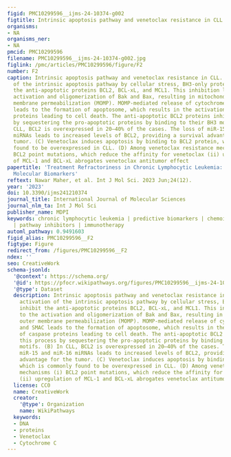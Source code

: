 ```yaml
---
figid: PMC10299596__ijms-24-10374-g002
figtitle: Intrinsic apoptosis pathway and venetoclax resistance in CLL
organisms:
- NA
organisms_ner:
- NA
pmcid: PMC10299596
filename: PMC10299596__ijms-24-10374-g002.jpg
figlink: /pmc/articles/PMC10299596/figure/F2
number: F2
caption: Intrinsic apoptosis pathway and venetoclax resistance in CLL. (A) Upon activation
  of the intrinsic apoptosis pathway by cellular stress, BH3-only proteins inhibit
  the anti-apoptotic proteins BCL2, BCL-xL, and MCL1. This inhibition leads to the
  activation and oligomerization of Bak and Bax, resulting in mitochondrial outer
  membrane permeabilization (MOMP). MOMP-mediated release of cytochrome c and SMAC
  leads to the formation of apoptosome, which results in the activation of caspase
  proteins leading to cell death. The anti-apoptotic BCL2 proteins inhibit this process
  by sequestering the pro-apoptotic proteins by binding to their BH3 motifs. (B) In
  CLL, BCL2 is overexpressed in 20–40% of the cases. The loss of miR-15 and miR-16
  miRNAs leads to increased levels of BCL2, providing a survival advantage for the
  tumor. (C) Venetoclax induces apoptosis by binding to BCL2 protein, which is commonly
  found to be overexpressed in CLL. (D) Among venetoclax resistance mechanisms (i)
  BCL2 point mutations, which reduce the affinity for venetoclax (ii) upregulation
  of MCL-1 and BCL-xL abrogates venetoclax antitumor effect
papertitle: 'Treatment Refractoriness in Chronic Lymphocytic Leukemia: Old and New
  Molecular Biomarkers'
reftext: Nawar Maher, et al. Int J Mol Sci. 2023 Jun;24(12).
year: '2023'
doi: 10.3390/ijms241210374
journal_title: International Journal of Molecular Sciences
journal_nlm_ta: Int J Mol Sci
publisher_name: MDPI
keywords: chronic lymphocytic leukemia | predictive biomarkers | chemoimmunotherapy
  | pathway inhibitors | immunotherapy
automl_pathway: 0.9491603
figid_alias: PMC10299596__F2
figtype: Figure
redirect_from: /figures/PMC10299596__F2
ndex: ''
seo: CreativeWork
schema-jsonld:
  '@context': https://schema.org/
  '@id': https://pfocr.wikipathways.org/figures/PMC10299596__ijms-24-10374-g002.html
  '@type': Dataset
  description: Intrinsic apoptosis pathway and venetoclax resistance in CLL. (A) Upon
    activation of the intrinsic apoptosis pathway by cellular stress, BH3-only proteins
    inhibit the anti-apoptotic proteins BCL2, BCL-xL, and MCL1. This inhibition leads
    to the activation and oligomerization of Bak and Bax, resulting in mitochondrial
    outer membrane permeabilization (MOMP). MOMP-mediated release of cytochrome c
    and SMAC leads to the formation of apoptosome, which results in the activation
    of caspase proteins leading to cell death. The anti-apoptotic BCL2 proteins inhibit
    this process by sequestering the pro-apoptotic proteins by binding to their BH3
    motifs. (B) In CLL, BCL2 is overexpressed in 20–40% of the cases. The loss of
    miR-15 and miR-16 miRNAs leads to increased levels of BCL2, providing a survival
    advantage for the tumor. (C) Venetoclax induces apoptosis by binding to BCL2 protein,
    which is commonly found to be overexpressed in CLL. (D) Among venetoclax resistance
    mechanisms (i) BCL2 point mutations, which reduce the affinity for venetoclax
    (ii) upregulation of MCL-1 and BCL-xL abrogates venetoclax antitumor effect
  license: CC0
  name: CreativeWork
  creator:
    '@type': Organization
    name: WikiPathways
  keywords:
  - DNA
  - proteins
  - Venetoclax
  - Cytochrome C
---
```

